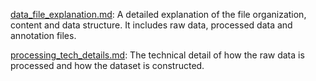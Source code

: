  [data_file_explanation.md](https://github.com/h2tc-roboticsx/H2TC/blob/main/doc/data_file_explanation.md): A detailed explanation of the file organization, content and data structure. It includes raw data, processed data and annotation files.
 
 [processing_tech_details.md](https://github.com/h2tc-roboticsx/H2TC/blob/main/doc/processing_tech_details.md): The technical detail of how the raw data is processed and how the dataset is constructed. 